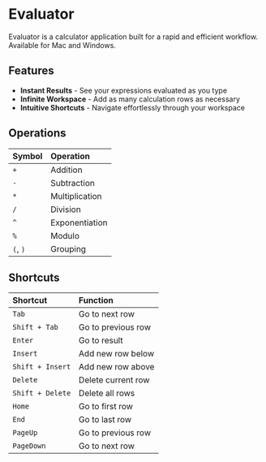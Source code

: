 # Evaluator

Evaluator is a calculator application built for a rapid and efficient workflow. Available for Mac and Windows.

## Features

* **Instant Results** - See your expressions evaluated as you type
* **Infinite Workspace** - Add as many calculation rows as necessary
* **Intuitive Shortcuts** - Navigate effortlessly through your workspace

## Operations

| Symbol | Operation |
|:--- |:--- |
| `+` | Addition |
| `-` | Subtraction |
| `*` | Multiplication |
| `/` | Division |
| `^` | Exponentiation |
| `%` | Modulo |
| `(`, `)` | Grouping |

## Shortcuts

| Shortcut | Function |
|:--- |:--- |
| `Tab` | Go to next row |
| `Shift + Tab` | Go to previous row |
| `Enter` | Go to result |
| `Insert` | Add new row below |
| `Shift + Insert` | Add new row above |
| `Delete` | Delete current row |
| `Shift + Delete` | Delete all rows |
| `Home` | Go to first row |
| `End` | Go to last row |
| `PageUp` | Go to previous row |
| `PageDown` | Go to next row |
